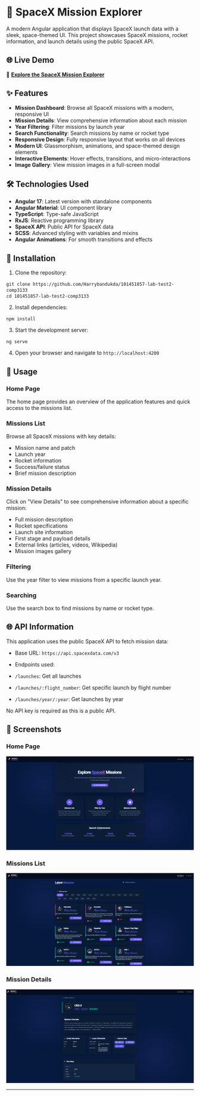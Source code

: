# 🚀 SpaceX Mission Explorer

A modern Angular application that displays SpaceX launch data with a sleek, space-themed UI. This project showcases SpaceX missions, rocket information, and launch details using the public SpaceX API.

## 🌐 Live Demo  
🔗 **[Explore the SpaceX Mission Explorer](https://101451857-lab-test2-comp3133.vercel.app/)**  

## ✨ Features

- **Mission Dashboard**: Browse all SpaceX missions with a modern, responsive UI
- **Mission Details**: View comprehensive information about each mission
- **Year Filtering**: Filter missions by launch year
- **Search Functionality**: Search missions by name or rocket type
- **Responsive Design**: Fully responsive layout that works on all devices
- **Modern UI**: Glassmorphism, animations, and space-themed design elements
- **Interactive Elements**: Hover effects, transitions, and micro-interactions
- **Image Gallery**: View mission images in a full-screen modal


## 🛠️ Technologies Used

- **Angular 17**: Latest version with standalone components
- **Angular Material**: UI component library
- **TypeScript**: Type-safe JavaScript
- **RxJS**: Reactive programming library
- **SpaceX API**: Public API for SpaceX data
- **SCSS**: Advanced styling with variables and mixins
- **Angular Animations**: For smooth transitions and effects

## 🚀 Installation

1. Clone the repository:

```shellscript
git clone https://github.com/Harrybandukda/101451857-lab-test2-comp3133
cd 101451857-lab-test2-comp3133
```


2. Install dependencies:

```shellscript
npm install
```


3. Start the development server:

```shellscript
ng serve
```


4. Open your browser and navigate to `http://localhost:4200`


## 📱 Usage

### Home Page

The home page provides an overview of the application features and quick access to the missions list.

### Missions List

Browse all SpaceX missions with key details:

- Mission name and patch
- Launch year
- Rocket information
- Success/failure status
- Brief mission description


### Mission Details

Click on "View Details" to see comprehensive information about a specific mission:

- Full mission description
- Rocket specifications
- Launch site information
- First stage and payload details
- External links (articles, videos, Wikipedia)
- Mission images gallery


### Filtering

Use the year filter to view missions from a specific launch year.

### Searching

Use the search box to find missions by name or rocket type.

## 🌐 API Information

This application uses the public SpaceX API to fetch mission data:

- Base URL: `https://api.spacexdata.com/v3`
- Endpoints used:

- `/launches`: Get all launches
- `/launches/:flight_number`: Get specific launch by flight number
- `/launches/year/:year`: Get launches by year

No API key is required as this is a public API.

## 📸 Screenshots

### Home Page
![Home Page](screenshots/HomePage.png)

### Missions List
![Missions List](screenshots/MissionPage.png)

### Mission Details
![Mission Details](screenshots/ViewDetailPage.png)



---
